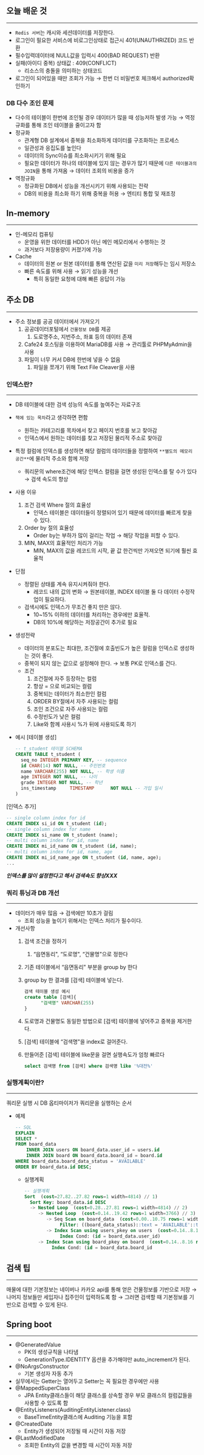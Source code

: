 ## 오늘 배운 것

---

- `Redis 서버`는 캐시와 세션데이터를 저장한다.
- 로그인이 필요한 서비스에 비로그인상태로 접근시 401(UNAUTHRIZED) 코드 반환
- 필수입력데이터에 NULL값을 입력시 400(BAD REQUEST) 반환
- 실패(아이디 중복) 상태값 : 409(CONFLICT)
    - 리소스의 충돌을 의미하는 상태코드
- 로그인이 되어있을 때만 조회가 가능 → 한번 더 비밀번호 체크해서 authorized확인하기

### DB 다수 조인 문제

- 다수의 테이블이 한번에 조인될 경우 데이터가 많을 때 성능저하 발생 가능 → 역정규화를 통해 조인 테이블을 줄이고자 함
- 정규화
    - 관계형 DB 설계에서 중복을 최소화하게 데이터를 구조화하는 프로세스
    - 일관성과 응집도를 높인다
    - 데이터의 Sync이슈를 최소화시키기 위해 필요
    - 필요한 데이터가 하나의 테이블에 있지 않는 경우가 많기 때문에 `다른 테이블과의 JOIN`을 통해 가져옴 → 데이터 조회의 비용을 증가
- 역정규화
    - 정규화된 DB에서 성능을 개선시키기 위해 사용되는 전략
    - DB의 비용을 최소화 하기 위해 중복을 허용 → 엔티티 통합 및 재조정

## In-memory

---

- 인-메모리 컴퓨팅
    - 운영을 위한 데이터를 HDD가 아닌 메인 메모리에서 수행하는 것
    - 과거보다 저장용량이 커졌기에 가능
- Cache
    - 데이터의 원본 or 원본 데이터를 통해 연산된 값을 `미리 저장`해두는 임시 저장소
    - 빠른 속도를 위해 사용 → 읽기 성능을 개선
        - 특히 동일한 요청에 대해 빠른 응답이 가능

## 주소 DB

---

- 주소 정보를 공공 데이터에서 가져오기
    1. 공공데이터포털에서 `건물정보 DB`를 제공
        1. 도로명주소, 지번주소, 좌표 등의 데이터 존재
    2. Cafe24 호스팅을 이용하여 MariaDB를 사용 → 관리툴로 PHPMyAdmin을 사용
    3. 파일이 너무 커서 DB에 한번에 넣을 수 없음
        1. 파일을 쪼개기 위해 Text File Cleaver을 사용

### 인덱스란?

---

- DB 테이블에 대한 검색 성능의 속도를 높여주는 자료구조
- `책에 있는 목차`라고 생각하면 편함
    - 원하는 카테고리를 목차에서 찾고 페이지 번호를 보고 찾아감
    - 인덱스에서 원하는 데이터를 찾고 저장된 물리적 주소로 찾아감
- 특정 컬럼에 인덱스를 생성하면 해당 컬럼의 데이터들을 정렬하여 `**별도의 메모리 공간**`에 물리적 주소와 함께 저장
    - 쿼리문의 where조건에 해당 인텍스 컬럼을 걸면 생성된 인덱스를 탈 수가 있다 → 검색 속도의 향상
- 사용 이유
    1. 조건 검색 Where 절의 효율성
        - 인덱스 테이블은 데이터들이 정렬되어 있기 때문에 데이터를 빠르게 찾을 수 있다.
    2. Order by 절의 효율성
        - Order by는 부하가 많이 걸리는 작업 → 해당 작업을 피할 수 있다.
    3. MIN, MAX의 효율적인 처리가 가능
        - MIN, MAX의 값을 레코드의 시작, 끝 값 한건씩만 가져오면 되기에 훨씬 효율적
- 단점
    - 정렬된 상태를 계속 유지시켜줘야 한다.
        - 레코드 내의 값의 변화 → 원본테이블, INDEX 테이블 둘 다 데이터 수정작업이 필요하다.
    - 검색시에도 인덱스가 무조건 좋지 만은 않다.
        - 10~15% 이하의 데이터를 처리하는 경우에만 효율적.
        - DB의 10%에 해당하는 저장공간이 추가로 필요
- 생성전략
    - 데이터의 분포도는 최대한, 조건절에 호출빈도가 높은 컬럼을 인덱스로 생성하는 것이 좋다.
    - 중복이 되지 않는 값으로 설정해야 한다. → 보통 PK로 인덱스를 건다.
    - 조건
        1. 조건절에 자주 등장하는 컬럼
        2. 항상 = 으로 비교되는 컬럼
        3. 중복되는 데이터가 최소한인 컬럼
        4. ORDER BY절에서 자주 사용되는 컬럼
        5. 조인 조건으로 자주 사용되는 컬럼
        6. 수정빈도가 낮은 컬럼
        7. Like와 함께 사용시 %가 뒤에 사용되도록 하기
- 예시
[테이블 생성]
    
    ```sql
    -- t_student 테이블 SCHEMA
    CREATE TABLE t_student (
      seq_no INTEGER PRIMARY KEY, -- sequence
      id CHAR(14) NOT NULL, -- 주민번호
      name VARCHAR(255) NOT NULL, -- 학생 이름
      age INTEGER NOT NULL, -- 나이
      grade INTEGER NOT NULL, -- 학년
      ins_timestamp     TIMESTAMP      NOT NULL -- 가입 일시
    )
    ```
    

[인덱스 추가]

```sql
-- single column index for id
CREATE INDEX si_id ON t_student (id);
-- single column index for name
CREATE INDEX si_name ON t_student (name);
-- multi column index for id, name
CREATE INDEX mi_id_name ON t_student (id, name);
-- multi column index for id, name, age
CREATE INDEX mi_id_name_age ON t_student (id, name, age);
...
```

***인덱스를 많이 설정한다고 해서 검색속도 향상XXX***

### 쿼리 튜닝과 DB 개선

---

- 데이터가 매우 많음 → 검색에만 10초가 걸림
    - 조회 성능을 높이기 위해서는 인덱스 처리가 필수이다.
- 개선사항
    1. 검색 조건을 정하기
        1. “읍면동리", “도로명", “건물명"으로 정한다
    2. 기존 테이블에서 “읍면동리" 부분을 group by 한다
    3. group by 한 결과를 [검색] 테이블에 넣는다.
        
        ```sql
        검색 테이블 생성 예시
        create table [검색]{
              "검색명" VARCHAR(255)
        }
        ```
        
    4. 도로명과 건물명도 동일한 방법으로 [검색] 테이블에 넣어주고 중복을 제거한다.
    5. [검색] 테이블에 “검색명"을 index로 걸어준다.
    6. 만들어준 [검색] 테이블에 like문을 걸면 실행속도가 엄청 빠르다
        
        ```sql
        select 검색명 from [검색] where 검색명 like '%대전%'
        ```
        

### 실행계획이란?

---

쿼리문 실행 시 DB 옵티마이저가 쿼리문을 실행하는 순서

- 예제
    
    ```sql
    -- SQL
    EXPLAIN
    SELECT *
    FROM board_data
        INNER JOIN users ON board_data.user_id = users.id
        INNER JOIN board ON board_data.board_id = board.id
    WHERE board_data.board_data_status = 'AVAILABLE'
    ORDER BY board_data.id DESC;
    ```
    
    - 실행계획
        
        ```sql
        -- 실행계획
        Sort  (cost=27.82..27.82 rows=1 width=4814) // 1)
          Sort Key: board_data.id DESC
          -> Nested Loop  (cost=0.28..27.81 rows=1 width=4814) // 2)
             -> Nested Loop  (cost=0.14..19.42 rows=1 width=3766) // 3)
                -> Seq Scan on board_data  (cost=0.00..10.75 rows=1 width=1145) // 4)
                     Filter: ((board_data_status)::text = 'AVAILABLE'::text)
                -> Index Scan using users_pkey on users  (cost=0.14..8.15 rows=1 width=2621) // 5)
                     Index Cond: (id = board_data.user_id)
             -> Index Scan using board_pkey on board  (cost=0.14..8.16 rows=1 width=1040) // 6)
                  Index Cond: (id = board_data.board_id
        ```
        

## 검색 팁

---

매물에 대한 기본정보는 네이버나 카카오 api를 통해 얻은 건물정보를 기반으로 저장 → 나머지 정보들만 세입자나 집주인이 입력하도록 함 → 그러면 검색할 때 기본정보를 기반으로 검색할 수 있게 된다.

## Spring boot

---

- @GeneratedValue
    - PK의 생성규칙을 나타냄
    - GenerationType.IDENTITY 옵션을 추가해야만 auto_increment가 된다.
- @NoArgsConstructor
    - 기본 생성자 자동 추가
- 실무에서는 Getter는 열어두고 Setter는 꼭 필요한 경우에만 사용
- @MappedSuperClass
    - JPA Entity클래스들이 해당 클래스를 상속할 경우 부모 클래스의 컬럼값들을 사용할 수 있도록 함
- @EntityListeners(AuditingEntityListener.class)
    - BaseTimeEntity클래스에 Auditing 기능을 포함
- @CreatedDate
    - Entity가 생성되어 저장될 때 시간이 자동 저장
- @LastModifiedDate
    - 조회한 Entity의 값을 변경할 때 시간이 자동 저장